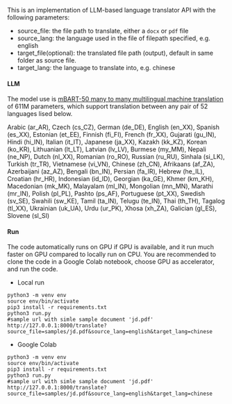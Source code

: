 This is an implementation of LLM-based language translator API with the following parameters:
- source_file: the file path to translate, either a `docx` or `pdf` file
- source_lang: the language used in the file of filepath specified, e.g. english
- target_file(optional): the translated file path (output), default in same folder as source file.
- target_lang: the language to translate into, e.g. chinese

#### LLM
The model use is [mBART-50 many to many multilingual machine translation]('https://huggingface.co/facebook/mbart-large-50-many-to-many-mmt') of 611M parameters, which support translation between any pair of 52 languages lised below.


Arabic (ar_AR), Czech (cs_CZ), German (de_DE), English (en_XX), Spanish (es_XX), Estonian (et_EE), Finnish (fi_FI), French (fr_XX), Gujarati (gu_IN), Hindi (hi_IN), Italian (it_IT), Japanese (ja_XX), Kazakh (kk_KZ), Korean (ko_KR), Lithuanian (lt_LT), Latvian (lv_LV), Burmese (my_MM), Nepali (ne_NP), Dutch (nl_XX), Romanian (ro_RO), Russian (ru_RU), Sinhala (si_LK), Turkish (tr_TR), Vietnamese (vi_VN), Chinese (zh_CN), Afrikaans (af_ZA), Azerbaijani (az_AZ), Bengali (bn_IN), Persian (fa_IR), Hebrew (he_IL), Croatian (hr_HR), Indonesian (id_ID), Georgian (ka_GE), Khmer (km_KH), Macedonian (mk_MK), Malayalam (ml_IN), Mongolian (mn_MN), Marathi (mr_IN), Polish (pl_PL), Pashto (ps_AF), Portuguese (pt_XX), Swedish (sv_SE), Swahili (sw_KE), Tamil (ta_IN), Telugu (te_IN), Thai (th_TH), Tagalog (tl_XX), Ukrainian (uk_UA), Urdu (ur_PK), Xhosa (xh_ZA), Galician (gl_ES), Slovene (sl_SI)


#### Run
The code automatically runs on GPU if GPU is available, and it run much faster on GPU compared to locally run on CPU.
You are recommended to clone the code in a Google Colab notebook, choose GPU as accelerator, and run the code.
- Local run
```
python3 -m venv env
source env/bin/activate
pip3 install -r requirements.txt
python3 run.py
#sample url with simle sample document 'jd.pdf'
http://127.0.0.1:8000/translate?source_file=samples/jd.pdf&source_lang=english&target_lang=chinese
```
- Google Colab
```
python3 -m venv env
source env/bin/activate
pip3 install -r requirements.txt
python3 run.py
#sample url with simle sample document 'jd.pdf'
http://127.0.0.1:8000/translate?source_file=samples/jd.pdf&source_lang=english&target_lang=chinese
```
